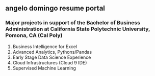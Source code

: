 ## angelo domingo resume portal
### Major projects in support of the Bachelor of Business Administration at California State Polytechnic University, Pomona, CA (Cal Poly)
1. Business Intelligence for Excel
2. Advanced Analytics, Pythons/Pandas
3. Early Stage Data Science Experience
4. Cloud Infrastructures (Cloud 9 IDE) 
5. Supervised Machine Learning 
